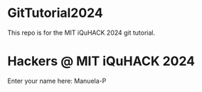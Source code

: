 # GitTutorial2024
This repo is for the MIT iQuHACK 2024 git tutorial. 

# Hackers @ MIT iQuHACK 2024 

Enter your name here: Manuela-P


